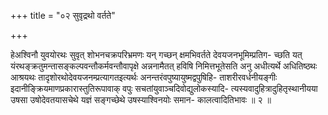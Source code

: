 +++
title = "०२ सुवृद्रथो वर्तते"

+++

हेअश्विनौ युवयोरथः सुवृत् शोभनचक्रपरिभ्रमणः यन् गच्छन् क्षमभिवर्तते देवयजनभूमिम्प्रतिग- च्छति यत् यंरथङ्क्रतुमन्तासङ्कल्पवन्तौकर्मवन्तौवापृक्षे अन्ननामैतत् हविषि निमित्तभूतेसति अनु अधीत्यर्थे अधितिष्ठथः आश्रयथः तादृशोरथोदेवयजनम्प्रत्यागतइत्यर्थः अनन्तरंवपुष्यायुष्मद्वपुषिहि- ताशरीरवर्धनीयङ्गीः इदानीङ्क्रियमाणप्रकारास्तुतिरूपावाक् वपुः सचतांयुवाञ्चदिवोद्युलोकस्यादि- त्यस्यवादुहित्रादुहितृस्थानीयया उषसा उषोदेवतयासचेथे यज्ञं सङ्गच्छेथे उषस्याश्विनयोः समान- कालत्वादितिभावः ॥ २ ॥